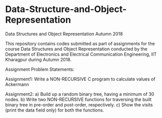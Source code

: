 # Data-Structure-and-Object-Representation
Data Structures and Object Representation Autumn 2018

This repository contains codes submitted as part of assignments for the course Data Structures and Object Representation conducted by the Department of Electronics and Electrical Communication Engineering, IIT Kharagpur during Autumn 2018.

Assignment Problem Statements:

Assignment1:
Write a NON-RECURSIVE C program to calculate values of Ackermann

Assignment2:
a) Build up a random binary tree, having a minimum of 30 nodes.
b) Write two NON-RECURSIVE functions for traversing the built binary tree in pre-order and post-order, respectively.
c) Show the visits (print the data field only) for both the functions.
